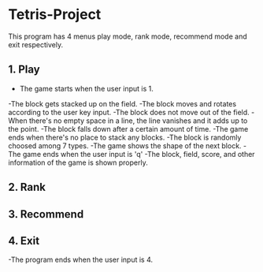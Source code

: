 # Tetris-Project
This program has 4 menus play mode, rank mode, recommend mode and exit respectively.

## 1. Play
- The game starts when the user input is 1.

-The block gets stacked up on the field.
-The block moves and rotates according to the user key input.
-The block does not move out of the field.
-When there's no empty space in a line, the line vanishes and it adds up to the point.
-The block falls down after a certain amount of time.
-The game ends when there's no place to stack any blocks.
-The block is randomly choosed among 7 types.
-The game shows the shape of the next block.
-The game ends when the user input is 'q'
-The block, field, score, and other information of the game is shown properly.


## 2. Rank

## 3. Recommend

## 4. Exit
-The program ends when the user input is 4.
